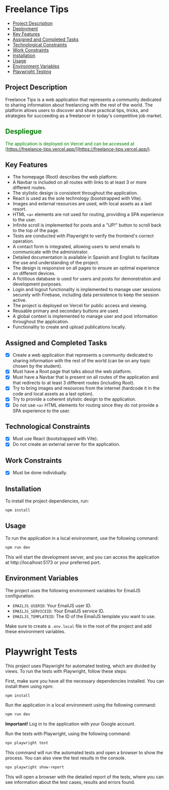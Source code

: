 # Freelance Tips

- [Project Description](#project-description)
- [Deployment](#deployment)
- [Key Features](#key-features)
- [Assigned and Completed Tasks](#assigned-and-completed-tasks)
- [Technological Constraints](#technological-constraints)
- [Work Constraints](#work-constraints)
- [Installation](#installation)
- [Usage](#usage)
- [Environment Variables](#environment-variables)
- [Playwright Testing](#playwright-testing)

## Project Description

Freelance Tips is a web application that represents a community dedicated to sharing information about freelancing with the rest of the world. The platform allows users to discover and share practical tips, tricks, and strategies for succeeding as a freelancer in today's competitive job market.

<font color="green">

## Despliegue

The application is deployed on Vercel and can be accessed at [https://freelance-tips.vercel.app/](https://freelance-tips.vercel.app/).

</font>

## Key Features

- The homepage (Root) describes the web platform.
- A Navbar is included on all routes with links to at least 3 or more different routes.
- The stylistic design is consistent throughout the application.
- React is used as the sole technology (bootstrapped with Vite).
- Images and external resources are used, with local assets as a last resort.
- HTML `<a>` elements are not used for routing, providing a SPA experience to the user.
- Infinite scroll is implemented for posts and a "UP!" button to scroll back to the top of the page.
- Tests are conducted with Playwright to verify the frontend's correct operation.
- A contact form is integrated, allowing users to send emails to communicate with the administrator.
- Detailed documentation is available in Spanish and English to facilitate the use and understanding of the project.
- The design is responsive on all pages to ensure an optimal experience on different devices.
- A fictitious database is used for users and posts for demonstration and development purposes.
- Login and logout functionality is implemented to manage user sessions securely with Firebase, including data persistence to keep the session active.
- The project is deployed on Vercel for public access and viewing.
- Reusable primary and secondary buttons are used.
- A global context is implemented to manage user and post information throughout the application.
- Functionality to create and upload publications locally.

## Assigned and Completed Tasks

- [x] Create a web application that represents a community dedicated to sharing information with the rest of the world (can be on any topic chosen by the student).
- [x] Must have a Root page that talks about the web platform.
- [x] Must have a Navbar that is present on all routes of the application and that redirects to at least 3 different routes (including Root).
- [x] Try to bring images and resources from the internet (hardcode it in the code and local assets as a last option).
- [x] Try to provide a coherent stylistic design to the application.
- [x] Do not use `<a>` HTML elements for routing since they do not provide a SPA experience to the user.

## Technological Constraints

- [x] Must use React (bootstrapped with Vite).
- [x] Do not create an external server for the application.

## Work Constraints

- [x] Must be done individually.

## Installation

To install the project dependencies, run:

```bash
npm install
```

## Usage

To run the application in a local environment, use the following command:

```bash
npm run dev
```

This will start the development server, and you can access the application at http://localhost:5173 or your preferred port.

## Environment Variables

The project uses the following environment variables for EmailJS configuration:

- `EMAILJS_USERID`: Your EmailJS user ID.
- `EMAILJS_SERVICEID`: Your EmailJS service ID.
- `EMAILJS_TEMPLATEID`: The ID of the EmailJS template you want to use.

Make sure to create a `.env.local` file in the root of the project and add these environment variables.

# Playwright Tests

This project uses Playwright for automated testing, which are divided by views. To run the tests with Playwright, follow these steps:

First, make sure you have all the necessary dependencies installed. You can install them using npm:

```bash
npm install
```

Run the application in a local environment using the following command:

```bash
npm run dev
```

**Important!**
Log in to the application with your Google account.

Run the tests with Playwright, using the following command:

```bash
npx playwright test
```

This command will run the automated tests and open a browser to show the process. You can also view the test results in the console.

```bash
npx playwright show-report
```

This will open a browser with the detailed report of the tests, where you can see information about the test cases, results and errors found.
